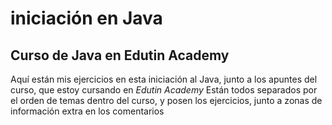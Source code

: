 # iniciación en Java

## Curso de Java en Edutin Academy

Aquí están mis ejercicios en esta iniciación al Java, junto a los apuntes del curso, que estoy cursando en *Edutin Academy*
Están todos separados por el orden de temas dentro del curso, y posen los ejercicios, junto a zonas de información extra en los comentarios